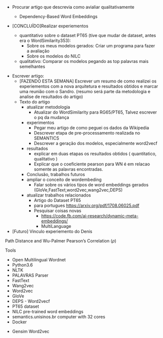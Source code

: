 + Procurar artigo que descrevia como avialiar qualitativamente
    - Dependency-Based Word Embeddings

+ [CONCLUÍDO]Realizar experiementos
    + quantitativo sobre o dataset PT65 (tive que mudar de dataset, antes era o WordSimilarity353): 
        + Sobre os meus modelos gerados: Criar um programa para fazer a avaliação
        + Sobre os modelos do NILC
    + qualitativo: Comparar os modelos pegando as top palavras mais semelhantes
- Escrever artigo:
    + [FAZENDO ESTA SEMANA] Escrever um resumo de como 
    realizei os experiementos com a nova arquitetura
     e resultados obtidos e 
     marcar uma reunião com o Sandro. 
     (resumo será parte da metodologia e 
     analise de resultados do artigo)
    - Texto do artigo
        + atualizar metodologia
            + Atualizar do WordSimilarity para RG65/PT65, Talvez escrever o pq da mudança
        - experimentos 
            + Pegar meu artigo de como peguei os dados da Wikipedia
            - Descrever etapa de pre-processamento realizada no SEMANTICS 
            - Descrever a geração dos modelos, especialmente word2vecf
        - resultados
            - explicar em duas etapas os resultados obtidos ( quantitatico, qualitativo )
            - Explicar que o coeficiente pearson para WN é em relacao somente as palavras encontradas.
        - Conclusão, trabalhos futuros
        - ampliar o conceito de wordembeding
            - Falar sobre os vários tipos de word embeddings gerados (GloVe,FastText,word2vec,wang2vec,DEPS)
        - atualizar trabalhos relacionados
            - Artigo do Dataset PT65
            - para portugues https://arxiv.org/pdf/1708.06025.pdf
            - Pesquisar coisas novas
                - https://code.fb.com/ai-research/dynamic-meta-embeddings/
                - MultiLanguage
- [Futuro] Vinculo experiemento do Denis


Path Distance and Wu-Palmer
Pearson’s Correlation ($\rho$)



Tools
+ Open Multilingual Wordnet
+ Python3.6
+ NLTK
+ PALAVRAS Parser
+ FastText
+ Wang2vec
+ Word2vec
+ GloVe
+ DEPS - Word2vecf
+ PT65 dataset
+ NILC pre-trained word embeddings
+ semantics.unisinos.br computer with 32 cores
+ Docker
- Gensim Word2vec
